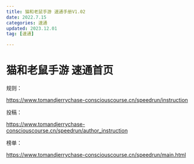 ```yaml
---
title: 猫和老鼠手游 速通手册V1.02
date: 2022.7.15
categories: 速通
updated: 2023.12.01
tag: [速通]

---
```


# 猫和老鼠手游 速通首页

规则：

https://www.tomandjerrychase-consciouscourse.cn/speedrun/instruction

投稿：

https://www.tomandjerrychase-consciouscourse.cn/speedrun/author_instruction

榜单：

https://www.tomandjerrychase-consciouscourse.cn/speedrun/main.html

